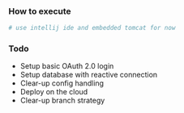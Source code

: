 ### How to execute
```bash
# use intellij ide and embedded tomcat for now
```

### Todo
- Setup basic OAuth 2.0 login
- Setup database with reactive connection
- Clear-up config handling
- Deploy on the cloud
- Clear-up branch strategy
